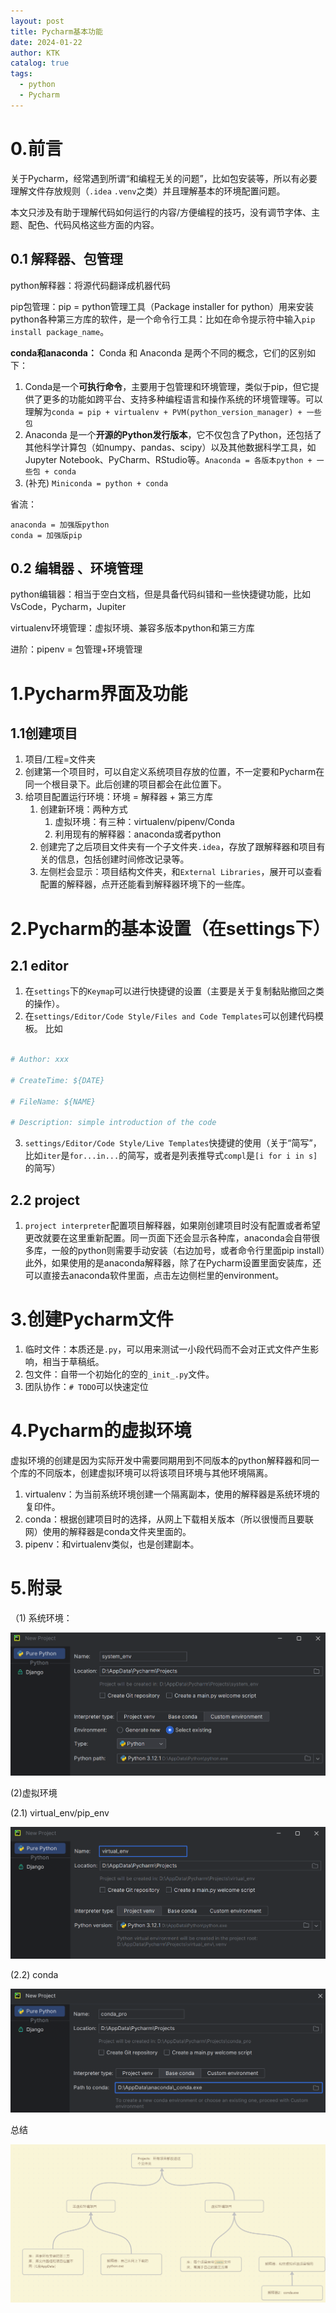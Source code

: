 ```yaml
---
layout: post
title: Pycharm基本功能
date: 2024-01-22
author: KTK
catalog: true
tags:
  - python
  - Pycharm
---
```

# 0.前言

关于Pycharm，经常遇到所谓“和编程无关的问题”，比如包安装等，所以有必要理解文件存放规则（`.idea` `.venv`之类）并且理解基本的环境配置问题。

本文只涉及有助于理解代码如何运行的内容/方便编程的技巧，没有调节字体、主题、配色、代码风格这些方面的内容。

## 0.1 解释器、包管理

python解释器：将源代码翻译成机器代码

pip包管理：pip = python管理工具（Package installer for python）用来安装python各种第三方库的软件，是一个命令行工具：比如在命令提示符中输入`pip install package_name`。

**conda和anaconda：**
  Conda 和 Anaconda 是两个不同的概念，它们的区别如下：
1. Conda是一个**可执行命令**，主要用于包管理和环境管理，类似于pip，但它提供了更多的功能如跨平台、支持多种编程语言和操作系统的环境管理等。可以理解为`conda = pip + virtualenv + PVM(python_version_manager) + 一些包`
2. Anaconda 是一个**开源的Python发行版本**，它不仅包含了Python，还包括了其他科学计算包（如numpy、pandas、scipy）以及其他数据科学工具，如Jupyter Notebook、PyCharm、RStudio等。`Anaconda = 各版本python + 一些包 + conda`
3. (补充) `Miniconda = python + conda`

省流：
```text
anaconda = 加强版python
conda = 加强版pip
```

## 0.2 编辑器 、环境管理

python编辑器：相当于空白文档，但是具备代码纠错和一些快捷键功能，比如VsCode，Pycharm，Jupiter

virtualenv环境管理：虚拟环境、兼容多版本python和第三方库

进阶：pipenv = 包管理+环境管理

# 1.Pycharm界面及功能

## 1.1创建项目

1. 项目/工程=文件夹
2. 创建第一个项目时，可以自定义系统项目存放的位置，不一定要和Pycharm在同一个根目录下。此后创建的项目都会在此位置下。
3. 给项目配置运行环境：环境 = 解释器 + 第三方库
	1. 创建新环境：两种方式
		1. 虚拟环境：有三种：virtualenv/pipenv/Conda
		2. 利用现有的解释器：anaconda或者python 
	2. 创建完了之后项目文件夹有一个子文件夹`.idea`，存放了跟解释器和项目有关的信息，包括创建时间修改记录等。
	3. 左侧栏会显示：项目结构文件夹，和`External Libraries`，展开可以查看配置的解释器，点开还能看到解释器环境下的一些库。

# 2.Pycharm的基本设置（在settings下）
## 2.1 editor
1. 在`settings`下的`Keymap`可以进行快捷键的设置（主要是关于复制黏贴撤回之类的操作）。
2. 在`settings/Editor/Code Style/Files and Code Templates`可以创建代码模板。
比如
```python

# Author: xxx

# CreateTime: ${DATE}

# FileName: ${NAME}

# Description: simple introduction of the code

```

3. `settings/Editor/Code Style/Live Templates`快捷键的使用（关于“简写”，比如`iter`是`for...in...`的简写，或者是列表推导式`compl`是`[i for i in s]`的简写）
## 2.2 project

1. `project interpreter`配置项目解释器，如果刚创建项目时没有配置或者希望更改就要在这里重新配置。同一页面下还会显示各种库，anaconda会自带很多库，一般的python则需要手动安装（右边加号，或者命令行里面pip install）此外，如果使用的是anaconda解释器，除了在Pycharm设置里面安装库，还可以直接去anaconda软件里面，点击左边侧栏里的environment。

# 3.创建Pycharm文件

1. 临时文件：本质还是`.py`，可以用来测试一小段代码而不会对正式文件产生影响，相当于草稿纸。
2. 包文件：自带一个初始化的空的`_init_.py`文件。
3. 团队协作：`# TODO`可以快速定位

# 4.Pycharm的虚拟环境

虚拟环境的创建是因为实际开发中需要同期用到不同版本的python解释器和同一个库的不同版本，创建虚拟环境可以将该项目环境与其他环境隔离。

1. virtualenv：为当前系统环境创建一个隔离副本，使用的解释器是系统环境的复印件。
2. conda：根据创建项目时的选择，从网上下载相关版本（所以很慢而且要联网）使用的解释器是conda文件夹里面的。
3. pipenv：和virtualenv类似，也是创建副本。


# 5.附录

（1) 系统环境：

![](img/0122_sys_env.png)

(2)虚拟环境

(2.1) virtual_env/pip_env

![](img/0122_vir_env.png)

(2.2) conda

![](img/0122_conda_env.png)

总结

![](img/0122.png)

